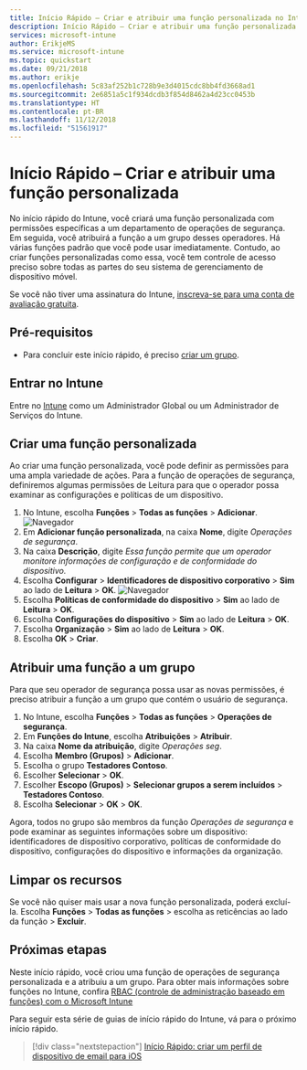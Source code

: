 ```yaml
---
title: Início Rápido – Criar e atribuir uma função personalizada no Intune
description: Início Rápido – Criar e atribuir uma função personalizada para um gerenciador de dispositivos remoto.
services: microsoft-intune
author: ErikjeMS
ms.service: microsoft-intune
ms.topic: quickstart
ms.date: 09/21/2018
ms.author: erikje
ms.openlocfilehash: 5c83af252b1c728b9e3d4015cdc8bb4fd3668ad1
ms.sourcegitcommit: 2e6851a5c1f934dcdb3f854d8462a4d23cc0453b
ms.translationtype: HT
ms.contentlocale: pt-BR
ms.lasthandoff: 11/12/2018
ms.locfileid: "51561917"
---
```

# <a name="quickstart-create-and-assign-a-custom-role"></a>Início Rápido – Criar e atribuir uma função personalizada

No início rápido do Intune, você criará uma função personalizada com permissões específicas a um departamento de operações de segurança. Em seguida, você atribuirá a função a um grupo desses operadores. Há várias funções padrão que você pode usar imediatamente. Contudo, ao criar funções personalizadas como essa, você tem controle de acesso preciso sobre todas as partes do seu sistema de gerenciamento de dispositivo móvel.

Se você não tiver uma assinatura do Intune, [inscreva-se para uma conta de avaliação gratuita](free-trial-sign-up.md).

## <a name="prerequisites"></a>Pré-requisitos

- Para concluir este início rápido, é preciso [criar um grupo](quickstart-create-group.md).

## <a name="sign-in-to-intune"></a>Entrar no Intune

Entre no [Intune](https://aka.ms/intuneportal) como um Administrador Global ou um Administrador de Serviços do Intune.

## <a name="create-a-custom-role"></a>Criar uma função personalizada

Ao criar uma função personalizada, você pode definir as permissões para uma ampla variedade de ações. Para a função de operações de segurança, definiremos algumas permissões de Leitura para que o operador possa examinar as configurações e políticas de um dispositivo.

1. No Intune, escolha **Funções** > **Todas as funções** > **Adicionar**.
![Navegador](media/quickstart-create-custom-role/add-custom-role.png)
2. Em **Adicionar função personalizada**, na caixa **Nome**, digite *Operações de segurança*.
3. Na caixa **Descrição**, digite *Essa função permite que um operador monitore informações de configuração e de conformidade do dispositivo.*
4. Escolha **Configurar** > **Identificadores de dispositivo corporativo** > **Sim** ao lado de **Leitura** > **OK**.
![Navegador](media/quickstart-create-custom-role/corp-device-id-read.png)
5. Escolha **Políticas de conformidade do dispositivo** > **Sim** ao lado de **Leitura** > **OK**.
6. Escolha **Configurações do dispositivo** > **Sim** ao lado de **Leitura** > **OK**.
7. Escolha **Organização** > **Sim** ao lado de **Leitura** > **OK**.
8. Escolha **OK** > **Criar**.

## <a name="assign-the-role-to-a-group"></a>Atribuir uma função a um grupo

Para que seu operador de segurança possa usar as novas permissões, é preciso atribuir a função a um grupo que contém o usuário de segurança.

1. No Intune, escolha **Funções** > **Todas as funções** > **Operações de segurança**.
2. Em **Funções do Intune**, escolha **Atribuições** > **Atribuir**.
3. Na caixa **Nome da atribuição**, digite *Operações seg*.
4. Escolha **Membro (Grupos)** > **Adicionar**.
5. Escolha o grupo **Testadores Contoso**.
6. Escolher **Selecionar** > **OK**.
7. Escolher **Escopo (Grupos)** > **Selecionar grupos a serem incluídos** > **Testadores Contoso**.
8. Escolha **Selecionar** > **OK** > **OK**.

Agora, todos no grupo são membros da função *Operações de segurança* e pode examinar as seguintes informações sobre um dispositivo: identificadores de dispositivo corporativo, políticas de conformidade do dispositivo, configurações do dispositivo e informações da organização.

## <a name="clean-up-resources"></a>Limpar os recursos

Se você não quiser mais usar a nova função personalizada, poderá excluí-la. Escolha **Funções** > **Todas as funções** > escolha as reticências ao lado da função > **Excluir**.

## <a name="next-steps"></a>Próximas etapas

Neste início rápido, você criou uma função de operações de segurança personalizada e a atribuiu a um grupo. Para obter mais informações sobre funções no Intune, confira [RBAC (controle de administração baseado em funções) com o Microsoft Intune](role-based-access-control.md)

Para seguir esta série de guias de início rápido do Intune, vá para o próximo início rápido.

> [!div class="nextstepaction"]
> [Início Rápido: criar um perfil de dispositivo de email para iOS](quickstart-email-profile.md)
